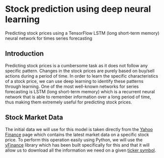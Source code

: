 # Stock prediction using deep neural learning

Predicting stock prices using a TensorFlow LSTM (long short-term memory) neural network for times series forecasting

## Introduction

Predicting stock prices is a cumbersome task as it does not follow any specific pattern. Changes in the stock prices are purely based on buy/sell actions during a period of time. In order to learn the specific characteristics of a stock price, we can use deep learning to identify these patterns through learning. One of the most well-known networks for series forecasting is LSTM (long short-term memory) which is a recurrent neural network that is able to remember information over a long period of time, thus making them extremely useful for predicting stock prices.

## Stock Market Data

The initial data we will use for this model is taken directly from the [Yahoo Finance](https://finance.yahoo.com/quote/GOOG?p=GOOG) page which contains the latest market data on a specific stock price. To perform this operation easily using Python, we will use the [yFinance](https://aroussi.com/post/python-yahoo-finance) library which has been built specifically for this and that it will allow us to download all the information we need on a given [ticker symbol](https://www.investopedia.com/terms/t/tickersymbol.asp).

